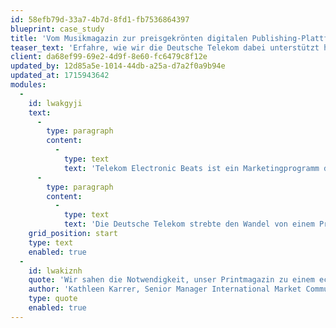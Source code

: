 ```yaml
---
id: 58efb79d-33a7-4b7d-8fd1-fb7536864397
blueprint: case_study
title: 'Vom Musikmagazin zur preisgekrönten digitalen Publishing-Plattform'
teaser_text: 'Erfahre, wie wir die Deutsche Telekom dabei unterstützt haben, ein traditionelles Printmagazin in eine agile, preisgekrönte digitale Plattform zu transformieren, die die elektronische Musik- und Kulturlandschaft Europas prägt.'
client: da68ef99-69e2-4d9f-8e60-fc6479c8f12e
updated_by: 12d85a5e-1014-44db-a25a-d7a2f0a9b94e
updated_at: 1715943642
modules:
  -
    id: lwakgyji
    text:
      -
        type: paragraph
        content:
          -
            type: text
            text: 'Telekom Electronic Beats ist ein Marketingprogramm der Deutschen Telekom, das sich auf elektronische Musik spezialisiert hat und Lifestyle-, Kunst-, Digital- und Modethemen abdeckt. Ursprünglich als TV- und Festivalreihe gestartet, wurde später das englischsprachige Electronic Beats Magazine als monothematische Print-Publikation veröffentlicht. Über die Jahre entwickelte sich Electronic Beats zu einer festen Bezugs- und Austauschplattform für Musikfans und Experten, die heute Europas erfolgreichste Musik-Community mit über 500.000 Mitgliedern ist.'
      -
        type: paragraph
        content:
          -
            type: text
            text: 'Die Deutsche Telekom strebte den Wandel von einem Printmagazin zu einer digitalen Plattform an, um tagesaktuelle Inhalte mit der redaktionellen Flexibilität und Designfreiheit des Print-Formats zu verbinden. Die bestehende Website basierte jedoch auf einem Blog, der nicht den Ansprüchen gerecht wurde.'
    grid_position: start
    type: text
    enabled: true
  -
    id: lwakiznh
    quote: 'Wir sahen die Notwendigkeit, unser Printmagazin zu einem echten Online-Magazin zu überführen, das die Dynamik und Vielfalt unserer Inhalte widerspiegelt. Unser Ziel war es, eine Plattform zu schaffen, die sowohl unseren redaktionellen Ambitionen gerecht wird als auch eine nahtlose User Experience bietet.'
    author: 'Kathleen Karrer, Senior Manager International Market Communications der Deutschen Telekom'
    type: quote
    enabled: true
---
```

